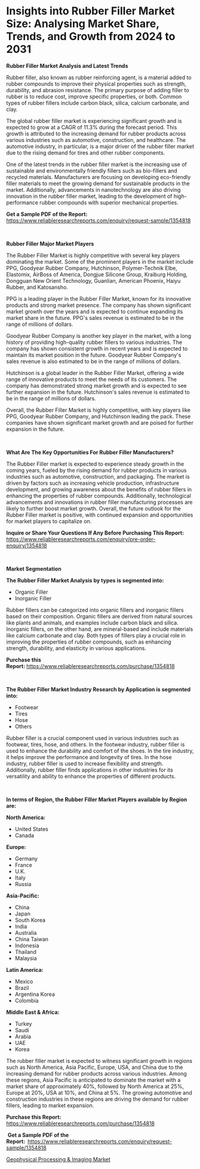 <p><h1>Insights into Rubber Filler Market Size: Analysing Market Share, Trends, and Growth from 2024 to 2031</h1></p><p><strong>Rubber Filler Market Analysis and Latest Trends</strong></p>
<p><p>Rubber filler, also known as rubber reinforcing agent, is a material added to rubber compounds to improve their physical properties such as strength, durability, and abrasion resistance. The primary purpose of adding filler to rubber is to reduce cost, improve specific properties, or both. Common types of rubber fillers include carbon black, silica, calcium carbonate, and clay.</p><p>The global rubber filler market is experiencing significant growth and is expected to grow at a CAGR of 11.3% during the forecast period. This growth is attributed to the increasing demand for rubber products across various industries such as automotive, construction, and healthcare. The automotive industry, in particular, is a major driver of the rubber filler market due to the rising demand for tires and other rubber components.</p><p>One of the latest trends in the rubber filler market is the increasing use of sustainable and environmentally friendly fillers such as bio-fillers and recycled materials. Manufacturers are focusing on developing eco-friendly filler materials to meet the growing demand for sustainable products in the market. Additionally, advancements in nanotechnology are also driving innovation in the rubber filler market, leading to the development of high-performance rubber compounds with superior mechanical properties.</p></p>
<p><strong>Get a Sample PDF of the Report:&nbsp;</strong> <a href="https://www.reliableresearchreports.com/enquiry/request-sample/1354818">https://www.reliableresearchreports.com/enquiry/request-sample/1354818</a></p>
<p>&nbsp;</p>
<p><strong>Rubber Filler Major Market Players</strong></p>
<p><p>The Rubber Filler Market is highly competitive with several key players dominating the market. Some of the prominent players in the market include PPG, Goodyear Rubber Company, Hutchinson, Polymer-Technik Elbe, Elastomix, AirBoss of America, Dongjue Silicone Group, Kraiburg Holding, Dongguan New Orient Technology, Guanlian, American Phoenix, Haiyu Rubber, and Katosansho.</p><p>PPG is a leading player in the Rubber Filler Market, known for its innovative products and strong market presence. The company has shown significant market growth over the years and is expected to continue expanding its market share in the future. PPG's sales revenue is estimated to be in the range of millions of dollars.</p><p>Goodyear Rubber Company is another key player in the market, with a long history of providing high-quality rubber fillers to various industries. The company has shown consistent growth in recent years and is expected to maintain its market position in the future. Goodyear Rubber Company's sales revenue is also estimated to be in the range of millions of dollars.</p><p>Hutchinson is a global leader in the Rubber Filler Market, offering a wide range of innovative products to meet the needs of its customers. The company has demonstrated strong market growth and is expected to see further expansion in the future. Hutchinson's sales revenue is estimated to be in the range of millions of dollars.</p><p>Overall, the Rubber Filler Market is highly competitive, with key players like PPG, Goodyear Rubber Company, and Hutchinson leading the pack. These companies have shown significant market growth and are poised for further expansion in the future.</p></p>
<p>&nbsp;</p>
<p><strong>What Are The Key Opportunities For Rubber Filler Manufacturers?</strong></p>
<p><p>The Rubber Filler market is expected to experience steady growth in the coming years, fueled by the rising demand for rubber products in various industries such as automotive, construction, and packaging. The market is driven by factors such as increasing vehicle production, infrastructure development, and growing awareness about the benefits of rubber fillers in enhancing the properties of rubber compounds. Additionally, technological advancements and innovations in rubber filler manufacturing processes are likely to further boost market growth. Overall, the future outlook for the Rubber Filler market is positive, with continued expansion and opportunities for market players to capitalize on.</p></p>
<p><strong>Inquire or Share Your Questions If Any Before Purchasing This Report:</strong> <a href="https://www.reliableresearchreports.com/enquiry/pre-order-enquiry/1354818">https://www.reliableresearchreports.com/enquiry/pre-order-enquiry/1354818</a></p>
<p>&nbsp;</p>
<p><strong>Market Segmentation</strong></p>
<p><strong>The Rubber Filler Market Analysis by types is segmented into:</strong></p>
<p><ul><li>Organic Filler</li><li>Inorganic Filler</li></ul></p>
<p><p>Rubber fillers can be categorized into organic fillers and inorganic fillers based on their composition. Organic fillers are derived from natural sources like plants and animals, and examples include carbon black and silica. Inorganic fillers, on the other hand, are mineral-based and include materials like calcium carbonate and clay. Both types of fillers play a crucial role in improving the properties of rubber compounds, such as enhancing strength, durability, and elasticity in various applications.</p></p>
<p><strong>Purchase this Report:&nbsp;</strong><a href="https://www.reliableresearchreports.com/purchase/1354818">https://www.reliableresearchreports.com/purchase/1354818</a></p>
<p>&nbsp;</p>
<p><strong>The Rubber Filler Market Industry Research by Application is segmented into:</strong></p>
<p><ul><li>Footwear</li><li>Tires</li><li>Hose</li><li>Others</li></ul></p>
<p><p>Rubber filler is a crucial component used in various industries such as footwear, tires, hose, and others. In the footwear industry, rubber filler is used to enhance the durability and comfort of the shoes. In the tire industry, it helps improve the performance and longevity of tires. In the hose industry, rubber filler is used to increase flexibility and strength. Additionally, rubber filler finds applications in other industries for its versatility and ability to enhance the properties of different products.</p></p>
<p>&nbsp;</p>
<p><strong>In terms of Region, the Rubber Filler Market Players available by Region are:</strong></p>
<p>
    <p> <strong> North America: </strong>
        <ul>
            <li>United States</li>
            <li>Canada</li>
        </ul>
        </p> 
    <p> <strong> Europe: </strong>
        <ul>
            <li>Germany</li>
            <li>France</li>
            <li>U.K.</li>
            <li>Italy</li>
            <li>Russia</li>
        </ul>
        </p> 
    <p> <strong> Asia-Pacific: </strong>
        <ul>
            <li>China</li>
            <li>Japan</li>
            <li>South Korea</li>
            <li>India</li>
            <li>Australia</li>
            <li>China Taiwan</li>
            <li>Indonesia</li>
            <li>Thailand</li>
            <li>Malaysia</li>
        </ul>
        </p> 
    <p> <strong> Latin America: </strong>
        <ul>
            <li>Mexico</li>
            <li>Brazil</li>
            <li>Argentina Korea</li>
            <li>Colombia</li>
        </ul>
        </p> 
    <p> <strong> Middle East & Africa: </strong>
        <ul>
            <li>Turkey</li>
            <li>Saudi</li>
            <li>Arabia</li>
            <li>UAE</li>
            <li>Korea</li>
        </ul>
    </p>
    </p>
<p><p>The rubber filler market is expected to witness significant growth in regions such as North America, Asia Pacific, Europe, USA, and China due to the increasing demand for rubber products across various industries. Among these regions, Asia Pacific is anticipated to dominate the market with a market share of approximately 40%, followed by North America at 25%, Europe at 20%, USA at 10%, and China at 5%. The growing automotive and construction industries in these regions are driving the demand for rubber fillers, leading to market expansion.</p></p>
<p><strong>Purchase this Report: </strong><a href="https://www.reliableresearchreports.com/purchase/1354818">https://www.reliableresearchreports.com/purchase/1354818</a></p>
<p>&nbsp;<strong>Get a Sample PDF of the Report:&nbsp;&nbsp;</strong><a href="https://www.reliableresearchreports.com/enquiry/request-sample/1354818">https://www.reliableresearchreports.com/enquiry/request-sample/1354818</a></p>
<p><strong></strong></p>
<p><p><a href="https://bubble-tree-ea4.notion.site/Geophysical-Processing-Imaging-Market-Size-2024-2031-Global-Industrial-Analysis-Key-Geographica-2703ac9ad9b34df4887744021732a91c">Geophysical Processing & Imaging Market</a></p></p>